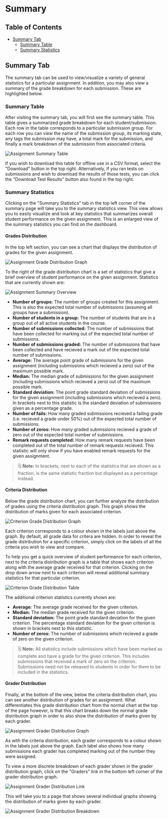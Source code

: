 # Summary

## Table of Contents

- [Summary Tab](#summary-tab)
    - [Summary Table](#summary-table)
    - [Summary Statistics](#summary-statistics)

## Summary Tab

The summary tab can be used to view/visualize a variety of general statistics for a particular assignment. In addition, you may also view a summary of the grade breakdown for each submission. These are highlighted below.

### Summary Table

After visiting the summary tab, you will first see the summary table. This table gives a summarized grade breakdown for each student/submission. Each row in the table corresponds to a particular submission group. For each row you can view the name of the submission group, its marking state, any tags the submission may have, a total mark for the submission, and finally a mark breakdown of the submission from associated criteria.

![Assignment Summary Table](images/summary-table.png)

If you wish to download this table for offline use in a CSV format, select the "Download" button in the top right. Alternatively, if you ran tests on submissions and wish to download the results of those tests, you can click the "Download Test Results" button also found in the top right.

### Summary Statistics

Clicking on the "Summary Statistics" tab in the top left corner of the summary page will take you to the summary statistics view. This view allows you to easily visualize and look at key statistics that summarizes overall student performance on the given assignment. This is an enlarged view of the summary statistics you can find on the dashboard.

#### Grades Distribution

In the top left section, you can see a chart that displays the distribution of grades for the given assignment.

![Assignment Grade Distribution Graph](images/summary-stats-grade-distribution.png)

To the right of the grade distribution chart is a set of statistics that give a brief overview of student performance on the given assignment. Statistics that are currently shown are:

![Assignment Summary Overview](images/summary-stats-overview.png)

- **Number of groups:** The number of groups created for this assignment. This is also the expected total number of submissions (assuming all groups have a submission).
- **Number of students in a group:** The number of students that are in a group out of all active students in the course.
- **Number of submissions collected:** The number of submissions that have been collected for marking out of the expected total number of submissions.
- **Number of submissions graded:** The number of submissions that have been collected and have recieved a mark out of the expected total number of submissions.
- **Average:** The average point grade of submissions for the given assignment (including submissions which recieved a zero) out of the maximum possible mark.
- **Median:** The median grade of submissions for the given assignment (including submissions which recieved a zero) out of the maximum possible mark.
- **Standard deviation:** The point grade standard deviation of submissions for the given assignment (including submissions which recieved a zero). In brackets next to this statistic is the standard deviation of submissions given as a percentage grade.
- **Number of fails:** How many graded submissions recieved a failing grade (i.e. recieved a grade under 50%) out of the expected total number of submissions.
- **Number of zeros:** How many graded submissions recieved a grade of zero out of the expected total number of submissions.
- **Remark requests completed:** How many remark requests have been completed out of the total number of remark requests recieved. This statistic will only show if you have enabled remark requests for the given assignment.

> :spiral_notepad: **Note:** In brackets, next to each of the statistics that are shown as a fraction, is the same statistic fraction but displayed as a percentage instead.

#### Criteria Distribution

Below the grade distribution chart, you can further analyze the distribution of grades using the criteria distribution graph. This graph shows the distribution of marks given for each associated criterion.

![Criterion Grade Distribution Graph](images/criteria-summary-stats-grade-distribution.png)

Each criterion corresponds to a colour shown in the labels just above the graph. By default, all grade data for critera are hidden. In order to reveal the grade distribution for a specific criterion, simply click on the labels of all the criteria you wish to view and compare.

To help you get a quick overview of student performance for each criterion, next to the criteria distribution graph is a table that shows each criterion along with the average grade received for that criterion. Clicking on the drop down arrow next to each criterion will reveal additional summary statistics for that particular criterion.

![Criterion Grade Distribution Table](images/criteria-summary-stats-table.png)

The additional criterion statistics currently shown are:

- **Average:** The average grade received for the given criterion.
- **Median:** The median grade received for the given criterion.
- **Standard deviation:** The point grade standard deviation for the given criterion. The percentage standard deviation for the given criterion is shown in brackets next to this statistic.
- **Number of zeros:** The number of submissions which recieved a grade of zero on the given criterion.

> :spiral_notepad: **Note:** All statistics include submissions which have been marked as complete and have a grade for the given criterion. This includes submissions that received a mark of zero on the criterion. Submissions need not be released to students in order for them to be included in the statistics.

#### Grader Distribution

Finally, at the bottom of the view, below the criteria distribution chart, you can see another distribution of grades for an assignment. What differentiates this grade distribution chart from the normal chart at the top of the page however, is that this chart breaks down the normal grade distribution graph in order to also show the distribution of marks given by each grader.

![Assignment Grader Distribution Graph](images/summary-stats-grader-distribution.png)

As with the criteria distribution, each grader corresponds to a colour shown in the labels just above the graph. Each label also shows how many submissions each grader has completed marking out of the number they were assigned.

To view a more discrete breakdown of each grader shown in the grader distribution graph, click on the "Graders" link in the bottom left corner of the grader distribution graph.

![Assignment Grader Distribution Link](images/summary-stats-grader-distribution-breakdown-link.png)

This will take you to a page that shows several individual graphs showing the distribution of marks given by each grader.

![Assignment Grader Distribution Breakdown](images/summary-stats-grader-distribution-breakdown.png)
